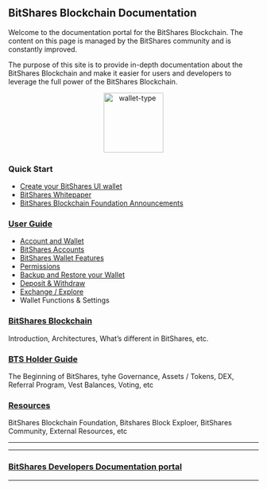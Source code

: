 ## BitShares Blockchain Documentation


Welcome to the documentation portal for the BitShares Blockchain. The
content on this page is managed by the BitShares community and is
constantly improved.

The purpose of this site is to provide in-depth documentation about the
BitShares Blockchain and make it easier for users and developers to
leverage the full power of the BitShares Blockchain.


<p align="center">
  <img src="https://github.com/bitshares/how.bitshares.works/blob/master/source/bitshares-logo.png" width="120" title="wallet-type">
</p>

### Quick Start

- [Create your BitShares UI wallet](/bbf/user_guide/create_account.md#create-an-account)
- [BitShares Whitepaper](http://www.bitshares.foundation/papers/BitSharesBlockchain.pdf)
- [BitShares Blockchain Foundation Announcements ](http://www.bitshares.foundation/)


### [User Guide](/bbf/user_guide#user-guide)
- [Account and Wallet](/bbf/user_guide/create_account.md#bitshares-account-and-wallet)
- [BitShares Accounts](/bbf/user_guide/bitshares_client.md#bitshares-accounts)
- [BitShares Wallet Features](/bbf/user_guide/wallet_options1.md#bitshares-wallet-features)
- [Permissions](/bbf/user_guide/permissions.md#permissions)
- [Backup and Restore your Wallet](/bbf/user_guide/backup_local_wallet.md#backups-and-restore-your-wallet)
- [Deposit & Withdraw](/bbf/user_guide#deposit--withdraw)
- [Exchange / Explore](/bbf/user_guide#exchange--explore)
- Wallet Functions & Settings 

### [BitShares Blockchain](/bbf/tech/Readme.md#the-bitshares-blockchain)
Introduction, Architectures, What’s different in BitShares, etc.

### [BTS Holder Guide](/bbf/bts_holder_guide#bts-holder-guide)
The Beginning of BitShares, tyhe Governance, Assets / Tokens, DEX, Referral Program, Vest Balances, Voting, etc

### [Resources](/bbf/resources#resources)
BitShares Blockchain Foundation, Bitshares Block Exploer, BitShares Community, External Resources, etc


***
***

### [BitShares Developers Documentation portal](https://github.com/bitshares/dev.bitshares.works#bitshares-developers-documentation-portal)

***


